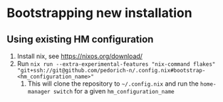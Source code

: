 # Bootstrapping new installation

## Using existing HM configuration

1. Install nix, see https://nixos.org/download/
2. Run `nix run --extra-experimental-features "nix-command flakes" "git+ssh://git@github.com/pedorich-n/.config.nix#bootstrap-<hm_configuration_name>"`
   1. This will clone the repository to `~/.config.nix` and run the `home-manager switch` for a given `hm_configuration_name`
